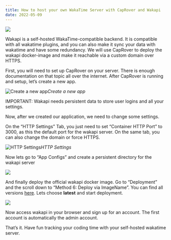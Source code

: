 ```yaml
---
title: How to host your own WakaTime Server with CapRover and Wakapi
date: 2022-05-09
---
```


![](https://miro.medium.com/v2/resize:fit:1400/format:webp/1*Q7e4qSQ5osRp3-VgsWL9RQ.png)

Wakapi is a self-hosted WakaTime-compatible backend. It is compatible with all wakatime plugins, and you can also make it sync your data with wakatime and have some redundancy. We will use CapRover to deploy the wakapi docker-image and make it reachable via a custom domain over HTTPS.

First, you will need to set up CapRover on your server. There is enough documentation on that topic all over the internet. After CapRover is running and setup, let’s create a new app.

![Create a new app](https://cdn-images-1.medium.com/max/2000/1*YaBk-gJZzJK7AhMpdL9t7w.png)_Create a new app_

IMPORTANT: Wakapi needs persistent data to store user logins and all your settings.

Now, after we created our application, we need to change some settings.

On the “HTTP Settings” Tab, you just need to set “Container HTTP Port” to 3000, as this the default port for the wakapi server. On the same tab, you can also change the domain or force HTTPS.

![HTTP Settings](https://cdn-images-1.medium.com/max/2024/1*tVT6hulN12N3WHI-li-GbA.png)_HTTP Settings_

Now lets go to “App Configs” and create a persistent directory for the wakapi server

![](https://cdn-images-1.medium.com/max/2028/1*XzkzMzlXrDsLZdeZ1YqkQw.png)

And finally deploy the official wakapi docker image. Go to “Deployment” and the scroll down to “Method 6: Deploy via ImageName”. You can find all versions [here](https://hub.docker.com/r/n1try/wakapi). Lets choose **latest** and start deployment.

![](https://cdn-images-1.medium.com/max/2028/1*23O790lb5PdMkk7Yp5epvg.png)

Now access wakapi in your browser and sign up for an account. The first account is automatically the admin account.

That’s it. Have fun tracking your coding time with your self-hosted wakatime server.
